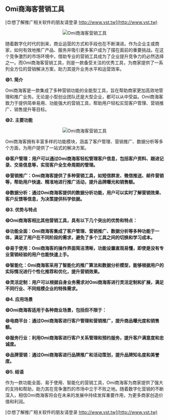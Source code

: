 ## **Omi商海客营销工具**

[😍想了解推广相关软件的朋友请登录 http://www.vst.tw](http://www.vst.tw)

 <center><img src="https://vst.tw/MP4/tuiguang/png/3.png" alt="Omi商海客营销工具"></center>

随着数字化时代的到来，商业运营的方式和手段也在不断演进。作为企业主或商家，如何有效地推广产品、服务并吸引更多客户成为了摆在面前的重要挑战。在这个竞争激烈的市场环境中，借助专业的营销工具成为了企业提升竞争力的必然选择之一。而Omi商海客营销工具，则是一款备受关注的优秀工具，为商家提供了一系列全方位的营销解决方案，助力其提升业务水平和运营效率。

**😄1. 简介**

Omi商海客是一款集成了多种营销功能的全能型工具，旨在帮助商家更加高效地管理和推广业务。无论是小型创业团队还是大型企业，都可以从中受益。Omi商海客致力于提供简单易用、功能强大的营销工具，帮助用户轻松实现客户管理、营销推广、销售提升等目标。

**😄2. 主要功能**

 <center><img src="https://vst.tw/MP4/tuiguang/png/2.png" alt="Omi商海客营销工具"></center>

Omi商海客拥有丰富多样的功能模块，涵盖了客户管理、营销推广、数据分析等多个方面，为用户提供了一站式的解决方案。

**😄客户管理：用户可以通过Omi商海客轻松管理客户信息，包括客户资料、跟进记录、交易信息等，实现客户全生命周期的管理。**

**😄营销推广：Omi商海客提供了多种营销工具，如短信群发、微信推送、邮件营销等，帮助用户快速、精准地进行推广活动，提升品牌曝光和销售额。**

**😄数据分析：通过Omi商海客提供的数据分析功能，用户可以实时了解营销效果、客户反馈等信息，为决策提供科学依据。**

**😄3. 优势与特点**

**😄Omi商海客相比其他营销工具，具有以下几个突出的优势和特点：**

**😄功能全面：Omi商海客集成了客户管理、营销推广、数据分析等多种功能于一体，满足了用户在不同阶段的需求，避免了多个工具之间的切换和学习成本。**

**😄易于使用：Omi商海客的操作界面简洁清晰，功能设置直观易懂，即使是没有专业营销经验的用户也能快速上手。**

**😄智能化：Omi商海客采用了智能化的推广算法和数据分析模型，能够根据用户的实际情况进行个性化推荐和优化，提升营销效果。**

**😄灵活定制：用户可以根据自身业务需求对Omi商海客进行灵活定制和扩展，满足不同行业、不同规模企业的特殊需求。**

**😄4. 应用场景**

**😄Omi商海客适用于各种商业场景，包括但不限于：**

**😄电商平台：通过Omi商海客进行客户管理和营销推广，提升商品曝光度和销售额。**

**😄服务行业：利用Omi商海客进行客户关系管理和预约服务，提升客户满意度和忠诚度。**

**😄品牌营销：通过Omi商海客进行品牌推广和活动策划，提升品牌知名度和美誉度。**

**😄5. 结语**

作为一款功能全面、易于使用、智能化的营销工具，Omi商海客为商家提供了强大的支持和帮助，助力其在竞争激烈的市场中立于不败之地。随着数字化营销的不断深入，相信Omi商海客将会在未来的发展中持续发挥重要作用，为更多商家创造价值和利润。

[😍想了解推广相关软件的朋友请登录 http://www.vst.tw](http://www.vst.tw)



